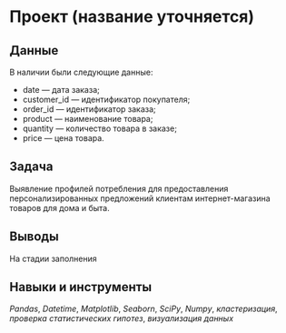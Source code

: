 # Проект (название уточняется)


## Данные

В наличии были следующие данные:
-  date — дата заказа;
-    customer_id — идентификатор покупателя;
-    order_id — идентификатор заказа;
-    product — наименование товара;
-    quantity — количество товара в заказе;
-    price — цена товара.


## Задача

Выявление профилей потребления для предоставления персонализированных предложений клиентам интернет-магазина товаров для дома и быта.

## Выводы

На стадии заполнения

## Навыки и инструменты
*Pandas*, *Datetime*, *Matplotlib*, *Seaborn*, *SciPy*, *Numpy*, *кластеризация*, *проверка статистических гипотез*, *визуализация данных*
